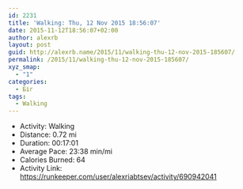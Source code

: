 ```yaml
---
id: 2231
title: 'Walking: Thu, 12 Nov 2015 18:56:07'
date: 2015-11-12T18:56:07+02:00
author: alexrb
layout: post
guid: http://alexrb.name/2015/11/walking-thu-12-nov-2015-185607/
permalink: /2015/11/walking-thu-12-nov-2015-185607/
xyz_smap:
  - "1"
categories:
  - Біг
tags:
  - Walking
---
```

<ul class="rk-list">
  <li class="rk-activity">
    Activity: Walking
  </li>
  <li class="rk-distance">
    Distance: 0.72 mi
  </li>
  <li class="rk-duration">
    Duration: 00:17:01
  </li>
  <li class="rk-avg-pace">
    Average Pace: 23:38 min/mi
  </li>
  <li class="rk-calories">
    Calories Burned: 64
  </li>
  <li class="rk-activity-link">
    Activity Link: <a href="https://runkeeper.com/user/alexriabtsev/activity/690942041">https://runkeeper.com/user/alexriabtsev/activity/690942041</a>
  </li>
</ul>